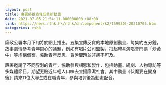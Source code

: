 ```yaml
---
layout: post
title: 廉署將推宣傳反貪新動畫
date: 2021-07-05 21:54:11.000000000 +08:00
link: https://news.rthk.hk/rthk/ch/component/k2/1599316-20210705.htm
categories: rthk
---
```


廉政公署本月下旬將於網上推出，五集宣傳反貪的本地原創動畫，每集約五分鐘，故事劇情參考青年關心的議題，例如有唱片公司監製，扣起韓星演唱會門票「炒黃牛」等虛構個案，協助青年反思，貪污問題並非遙不可及。

廉署邀請了不同界別的青年，協助參與構思和製作，包括動畫、網劇、人物專訪等多媒體節目，期望更貼近年輕人口味去宣揚廉潔社會。其中動畫《伏魔要在變身後》請來11位大專生或在職青年，參與培訓後為動畫配音。
